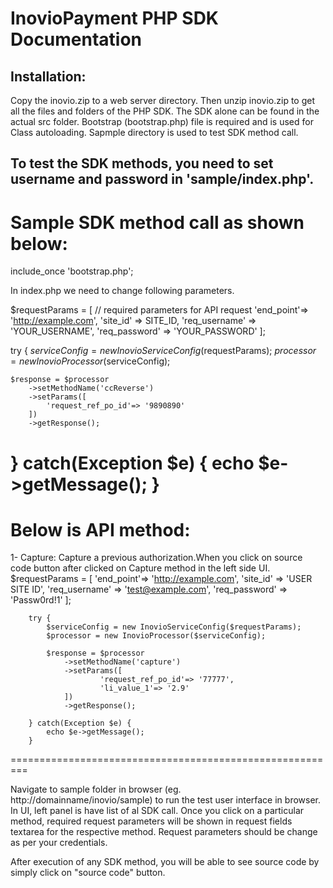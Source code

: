 # InovioPayment PHP SDK Documentation 

## Installation:

Copy the inovio.zip to a web server directory. Then unzip inovio.zip to get all the files and folders of the PHP SDK. The SDK alone can be found in the actual src folder. Bootstrap (bootstrap.php) file is required and is used for Class autoloading. Sapmple directory is used to test SDK method call.

## To test the SDK methods, you need to set username and password in 'sample/index.php'. 

Sample SDK method call as shown below:
=========================================================
include_once 'bootstrap.php';

In index.php we need to change following parameters.

$requestParams = [ // required parameters for API request
 	'end_point'=> 'http://example.com',
    'site_id' => SITE_ID,
    'req_username' => 'YOUR_USERNAME',
    'req_password' => 'YOUR_PASSWORD'
];

try {
	$serviceConfig = new InovioServiceConfig($requestParams);
	$processor = new InovioProcessor($serviceConfig);

	$response = $processor
		->setMethodName('ccReverse')
		->setParams([
			'request_ref_po_id'=> '9890890'
		])
		->getResponse();

} catch(Exception $e) {
	echo $e->getMessage();
}
==============================================================
Below is API method:
==============================================================

1- Capture: Capture a previous authorization.When you click on source code button after clicked on Capture method in the left side UI.
	    $requestParams = [
	        'end_point'=> 'http://example.com',
	        'site_id' => 'USER SITE ID',
	        'req_username' => 'test@example.com',
	        'req_password' => 'Passw0rd!1'
	    ];

	    try {
	        $serviceConfig = new InovioServiceConfig($requestParams);
	        $processor = new InovioProcessor($serviceConfig);

	        $response = $processor
	            ->setMethodName('capture')
	            ->setParams([
	                    'request_ref_po_id'=> '77777',
	                    'li_value_1'=> '2.9'
	            ]) 
	            ->getResponse();            

	    } catch(Exception $e) {
	        echo $e->getMessage();
	    }

=========================================================


Navigate to sample folder in browser (eg. http://domainname/inovio/sample) to run the test user interface in browser. In UI, left panel is have list of al SDK call. Once you click on a particular method, required request parameters will be shown in request fields textarea for the respective method. Request parameters should be change as per your credentials.

After execution of any SDK method, you will be able to see source code by simply click on "source code" button.